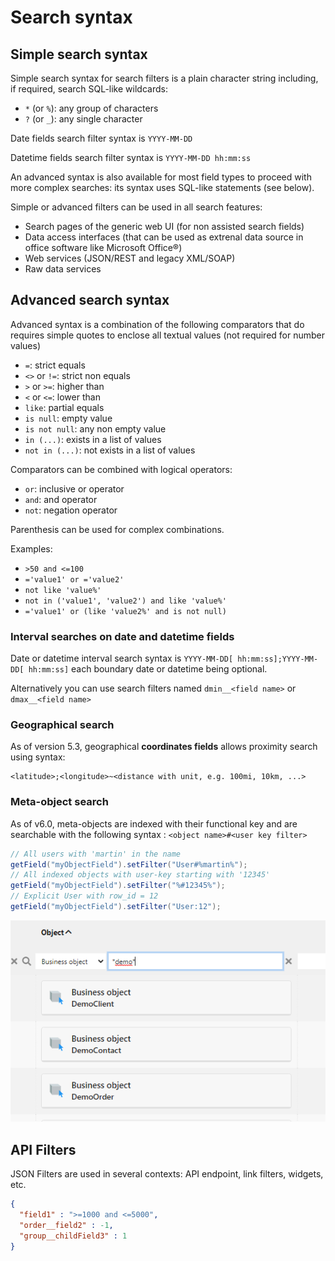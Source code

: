 Search syntax
=============

Simple search syntax
--------------------

Simple search syntax for search filters is a plain character string including,
if required, search SQL-like wildcards:

- `*` (or `%`): any group of characters
- `?` (or `_`): any single character

Date fields search filter syntax is `YYYY-MM-DD`

Datetime fields search filter syntax is `YYYY-MM-DD hh:mm:ss`

An advanced syntax is also available for most field types to proceed with more complex
searches: its syntax uses SQL-like statements (see below).

Simple or advanced filters can be used in all search features:

- Search pages of the generic web UI (for non assisted search fields)
- Data access interfaces (that can be used as extrenal data source in office software like Microsoft Office&reg;)
- Web services (JSON/REST and legacy XML/SOAP)
- Raw data services

Advanced search syntax
----------------------

Advanced syntax is a combination of the following comparators that do requires
simple quotes to enclose all textual values (not required for number values)

- `=`: strict equals
- `<>` or `!=`: strict non equals
- `>` or `>=`: higher than
- `<` or `<=`: lower than
- `like`: partial equals
- `is null`: empty value
- `is not null`: any non empty value
- `in (...)`: exists in a list of values
- `not in (...)`: not exists in a list of values


Comparators can be combined with logical operators:

- `or`: inclusive or operator
- `and`: and operator
- `not`: negation operator

Parenthesis can be used for complex combinations.

Examples: 
- `>50 and <=100`
- `='value1' or ='value2'`
- `not like 'value%'`
- `not in ('value1', 'value2') and like 'value%'`
- `='value1' or (like 'value2%' and is not null)`

### Interval searches on date and datetime fields

Date or datetime interval search syntax is `YYYY-MM-DD[ hh:mm:ss];YYYY-MM-DD[ hh:mm:ss]` each boundary date or datetime being optional.

Alternatively you can use search filters named `dmin__<field name>` or `dmax__<field name>`

### Geographical search

As of version 5.3, geographical **coordinates fields** allows proximity search using syntax: 

```
<latitude>;<longitude>~<distance with unit, e.g. 100mi, 10km, ...>
```

### Meta-object search

As of v6.0, meta-objects are indexed with their functional key and are searchable with the following syntax : `<object name>#<user key filter>`

```java
// All users with 'martin' in the name
getField("myObjectField").setFilter("User#%martin%");
// All indexed objects with user-key starting with '12345'
getField("myObjectField").setFilter("%#12345%");
// Explicit User with row_id = 12
getField("myObjectField").setFilter("User:12");
```

![](filter_obj.png)

API Filters
-----------

JSON Filters are used in several contexts: API endpoint, link filters, widgets, etc.

```json
{
  "field1" : ">=1000 and <=5000",
  "order__field2" : -1,
  "group__childField3" : 1
}
```
